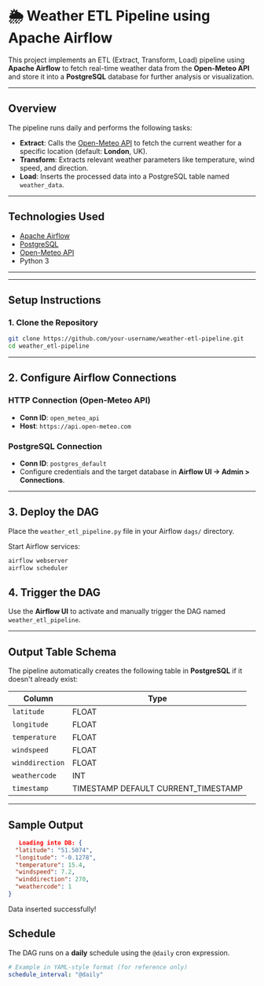 # 🌦️ Weather ETL Pipeline using Apache Airflow

This project implements an ETL (Extract, Transform, Load) pipeline using **Apache Airflow** to fetch real-time weather data from the **Open-Meteo API** and store it into a **PostgreSQL** database for further analysis or visualization.

---

## Overview

The pipeline runs daily and performs the following tasks:

- **Extract**: Calls the [Open-Meteo API](https://open-meteo.com/) to fetch the current weather for a specific location (default: **London**, UK).
- **Transform**: Extracts relevant weather parameters like temperature, wind speed, and direction.
- **Load**: Inserts the processed data into a PostgreSQL table named `weather_data`.

---

## Technologies Used

- [Apache Airflow](https://airflow.apache.org/)
- [PostgreSQL](https://www.postgresql.org/)
- [Open-Meteo API](https://open-meteo.com/)
- Python 3

---


---

## Setup Instructions

### 1. Clone the Repository

```bash
git clone https://github.com/your-username/weather-etl-pipeline.git
cd weather_etl-pipeline
```
---
## 2. Configure Airflow Connections

### HTTP Connection (Open-Meteo API)
- **Conn ID**: `open_meteo_api`
- **Host**: `https://api.open-meteo.com`

### PostgreSQL Connection
- **Conn ID**: `postgres_default`
- Configure credentials and the target database in **Airflow UI → Admin > Connections**.

---

## 3. Deploy the DAG

Place the `weather_etl_pipeline.py` file in your Airflow `dags/` directory.

Start Airflow services:

```bash
airflow webserver
airflow scheduler
```
## 4. Trigger the DAG

Use the **Airflow UI** to activate and manually trigger the DAG named `weather_etl_pipeline`.

---

## Output Table Schema

The pipeline automatically creates the following table in **PostgreSQL** if it doesn't already exist:

| Column         | Type                                |
|----------------|-------------------------------------|
| `latitude`     | FLOAT                               |
| `longitude`    | FLOAT                               |
| `temperature`  | FLOAT                               |
| `windspeed`    | FLOAT                               |
| `winddirection`| FLOAT                               |
| `weathercode`  | INT                                 |
| `timestamp`    | TIMESTAMP DEFAULT CURRENT_TIMESTAMP |

---

## Sample Output

```json
   Loading into DB: {
  "latitude": "51.5074",
  "longitude": "-0.1278",
  "temperature": 15.4,
  "windspeed": 7.2,
  "winddirection": 270,
  "weathercode": 1
}
```
 Data inserted successfully!

##  Schedule

The DAG runs on a **daily** schedule using the `@daily` cron expression.

```yaml
# Example in YAML-style format (for reference only)
schedule_interval: "@daily"
```

